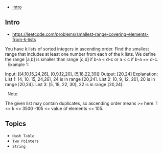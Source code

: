- [Intro](#intro)

## Intro

- https://leetcode.com/problems/smallest-range-covering-elements-from-k-lists

You have k lists of sorted integers in ascending order. Find the smallest range that includes at least one number from each of the k lists.
We define the range [a,b] is smaller than range [c,d] if b-a < d-c or a < c if b-a == d-c.
 
Example 1:

Input: [[4,10,15,24,26], [0,9,12,20], [5,18,22,30]]
Output: [20,24]
Explanation: 
List 1: [4, 10, 15, 24,26], 24 is in range [20,24].
List 2: [0, 9, 12, 20], 20 is in range [20,24].
List 3: [5, 18, 22, 30], 22 is in range [20,24].

 
Note:

The given list may contain duplicates, so ascending order means >= here.
1 <= k <= 3500
-105 <= value of elements <= 105.



## Topics

- `Hash Table`
- `Two Pointers`
- `String`


